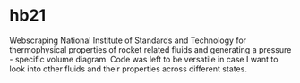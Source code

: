 # hb21
Webscraping National Institute of Standards and Technology for thermophysical properties of rocket related fluids and generating a pressure - specific volume diagram. Code was left to be versatile in case I want to look into other fluids and their properties across different states.

